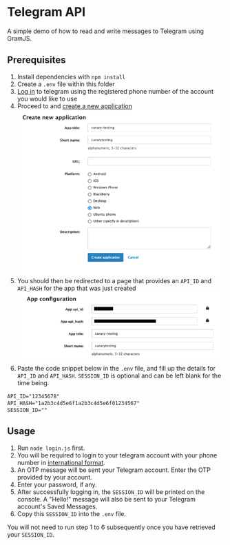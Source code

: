 # Telegram API

A simple demo of how to read and write messages to Telegram using GramJS.

## Prerequisites

1. Install dependencies with `npm install`
2. Create a `.env` file within this folder
3. [Log in](https://my.telegram.org/auth) to telegram using the registered phone number of the account you would like to use
4. Proceed to and [create a new application](https://my.telegram.org/apps)
 ![create-application](./img/create-application.png)
5.  You should then be redirected to a page that provides an `API_ID` and `API_HASH` for the app that was just created
 ![api-details](./img/api-details.png)
6. Paste the code snippet below in the `.env` file, and fill up the details for `API_ID` and `API_HASH`. `SESSION_ID` is optional and can be left blank for the time being.

```
API_ID="12345678"
API_HASH="1a2b3c4d5e6f1a2b3c4d5e6f01234567"
SESSION_ID=""
```

## Usage

1. Run `node login.js` first.
2. You will be required to login to your telegram account with your phone number in [international format](https://telegram.org/faq#login-and-sms).
3. An OTP message will be sent your Telegram account. Enter the OTP provided by your account.
4. Enter your password, if any.
5. After successfully logging in, the `SESSION_ID` will be printed on the console. A "Hello!" message will also be sent to your Telegram account's Saved Messages.
6. Copy this `SESSION_ID`  into the `.env` file.

You will not need to run step 1 to 6 subsequently once you have retrieved your `SESSION_ID`.
